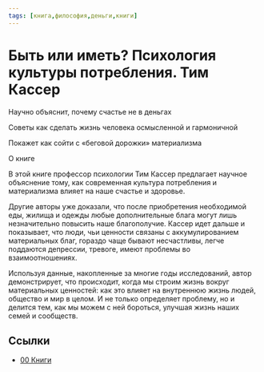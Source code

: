 ```yaml
---
tags: [книга,философия,деньги,книги]
---
```

# Быть или иметь? Психология культуры потребления. Тим Кассер

Научно объяснит, почему счастье не в деньгах

Советы как сделать жизнь человека осмысленной и гармоничной

Покажет как сойти с «беговой дорожки» материализма

О книге

В этой книге профессор психологии Тим Кассер предлагает научное объяснение тому, как современная культура потребления и материализма влияет на наше счастье и здоровье.

Другие авторы уже доказали, что после приобретения необходимой еды, жилища и одежды любые дополнительные блага могут лишь незначительно повысить наше благополучие. Кассер идет дальше и показывает, что люди, чьи ценности связаны с аккумулированием материальных благ, гораздо чаще бывают несчастливы, легче поддаются депрессии, тревоге, имеют проблемы во взаимоотношениях.

Используя данные, накопленные за многие годы исследований, автор демонстрирует, что происходит, когда мы строим жизнь вокруг материальных ценностей: как это влияет на внутреннюю жизнь людей, общество и мир в целом. И не только определяет проблему, но и делится тем, как мы можем с ней бороться, улучшая жизнь наших семей и сообществ.

## Ссылки

* [00 Книги](00%20%D0%9A%D0%BD%D0%B8%D0%B3%D0%B8.md)
